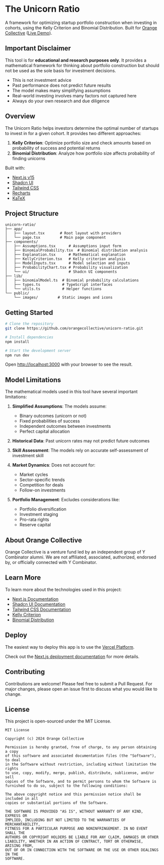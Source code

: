 # The Unicorn Ratio

A framework for optimizing startup portfolio construction when investing in cohorts, using the Kelly Criterion and Binomial Distribution. Built for [Orange Collective](https://orangecollective.vc) ([Live Demo](https://orangecollective.vc/unicorn-ratio)).

## Important Disclaimer

This tool is for **educational and research purposes only**. It provides a mathematical framework for thinking about portfolio construction but should not be used as the sole basis for investment decisions.

- This is not investment advice
- Past performance does not predict future results
- The model makes many simplifying assumptions
- Real-world investing involves many factors not captured here
- Always do your own research and due diligence

## Overview

The Unicorn Ratio helps investors determine the optimal number of startups to invest in for a given cohort. It provides two different approaches:

1. **Kelly Criterion**: Optimize portfolio size and check amounts based on probability of success and potential returns
2. **Binomial Distribution**: Analyze how portfolio size affects probability of finding unicorns

Built with:

- [Next.js v15](https://nextjs.org)
- [Shadcn UI](https://ui.shadcn.com)
- [Tailwind CSS](https://tailwindcss.com)
- [Recharts](https://recharts.org)
- [KaTeX](https://katex.org)

## Project Structure

```
unicorn-ratio/
├── app/
│   ├── layout.tsx       # Root layout with providers
│   └── page.tsx         # Main page component
├── components/
│   ├── Assumptions.tsx      # Assumptions input form
│   ├── BinomialProbability.tsx  # Binomial distribution analysis
│   ├── Explanation.tsx      # Mathematical explanation
│   ├── KellyCriterion.tsx   # Kelly criterion analysis
│   ├── ModelInputs.tsx      # Model selection and inputs
│   ├── ProbabilityChart.tsx # Probability visualization
│   └── ui/                  # Shadcn UI components
├── lib/
│   ├── binomialModel.ts  # Binomial probability calculations
│   ├── types.ts          # TypeScript interfaces
│   └── utils.ts          # Helper functions
└── public/
    └── images/         # Static images and icons
```

## Getting Started

```bash
# Clone the repository
git clone https://github.com/orangecollective/unicorn-ratio.git

# Install dependencies
npm install

# Start the development server
npm run dev
```

Open [http://localhost:3000](http://localhost:3000) with your browser to see the result.

## Model Limitations

The mathematical models used in this tool have several important limitations:

1. **Simplified Assumptions**: The models assume:

   - Binary outcomes (unicorn or not)
   - Fixed probabilities of success
   - Independent outcomes between investments
   - Perfect capital allocation

2. **Historical Data**: Past unicorn rates may not predict future outcomes

3. **Skill Assessment**: The models rely on accurate self-assessment of investment skill

4. **Market Dynamics**: Does not account for:

   - Market cycles
   - Sector-specific trends
   - Competition for deals
   - Follow-on investments

5. **Portfolio Management**: Excludes considerations like:
   - Portfolio diversification
   - Investment staging
   - Pro-rata rights
   - Reserve capital

## About Orange Collective

Orange Collective is a venture fund led by an independent group of Y Combinator alumni. We are not affiliated, associated, authorized, endorsed by, or officially connected with Y Combinator.

## Learn More

To learn more about the technologies used in this project:

- [Next.js Documentation](https://nextjs.org/docs)
- [Shadcn UI Documentation](https://ui.shadcn.com)
- [Tailwind CSS Documentation](https://tailwindcss.com/docs)
- [Kelly Criterion](https://www.investopedia.com/articles/trading/04/091504.asp)
- [Binomial Distribution](https://www.investopedia.com/terms/b/binomialdistribution.asp)

## Deploy

The easiest way to deploy this app is to use the [Vercel Platform](https://vercel.com/new).

Check out the [Next.js deployment documentation](https://nextjs.org/docs/deployment) for more details.

## Contributing

Contributions are welcome! Please feel free to submit a Pull Request. For major changes, please open an issue first to discuss what you would like to change.

## License

This project is open-sourced under the MIT License.

```
MIT License

Copyright (c) 2024 Orange Collective

Permission is hereby granted, free of charge, to any person obtaining a copy
of this software and associated documentation files (the "Software"), to deal
in the Software without restriction, including without limitation the rights
to use, copy, modify, merge, publish, distribute, sublicense, and/or sell
copies of the Software, and to permit persons to whom the Software is
furnished to do so, subject to the following conditions:

The above copyright notice and this permission notice shall be included in all
copies or substantial portions of the Software.

THE SOFTWARE IS PROVIDED "AS IS", WITHOUT WARRANTY OF ANY KIND, EXPRESS OR
IMPLIED, INCLUDING BUT NOT LIMITED TO THE WARRANTIES OF MERCHANTABILITY,
FITNESS FOR A PARTICULAR PURPOSE AND NONINFRINGEMENT. IN NO EVENT SHALL THE
AUTHORS OR COPYRIGHT HOLDERS BE LIABLE FOR ANY CLAIM, DAMAGES OR OTHER
LIABILITY, WHETHER IN AN ACTION OF CONTRACT, TORT OR OTHERWISE, ARISING FROM,
OUT OF OR IN CONNECTION WITH THE SOFTWARE OR THE USE OR OTHER DEALINGS IN THE
SOFTWARE.
```
